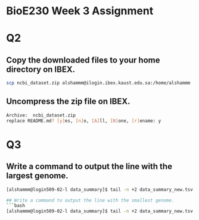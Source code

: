 # BioE230 Week 3 Assignment

# Q2
## Copy the downloaded files to your home directory on IBEX. 
```bash
scp ncbi_dataset.zip alshammm@ilogin.ibex.kaust.edu.sa:/home/alshammm
```


## Uncompress the zip file on IBEX.
```bash unzip ncbi_dataset.zip
Archive:  ncbi_dataset.zip
replace README.md? [y]es, [n]o, [A]ll, [N]one, [r]ename: y

```

# Q3 
## Write a command to output the line with the largest genome.
```bash 
[alshammm@login509-02-l data_summary]$ tail -n +2 data_summary_new.tsv | sort -t$'\t' -k2 -n | tail -n 1```

## Write a command to output the line with the smallest genome.
```bash
[alshammm@login509-02-l data_summary]$ tail -n +2 data_summary_new.tsv | sort -t$'\t' -k2 -n | head -n 1```

